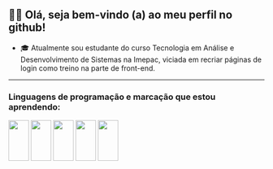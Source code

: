    ## 👩‍💻  Olá, seja bem-vindo (a) ao meu perfil no github!
   



- 🎓 Atualmente sou estudante do curso Tecnologia em Análise e Desenvolvimento de Sistemas na Imepac, viciada em recriar páginas de login como treino na parte de front-end. 



<hr>
<h3> Linguagens de programação e marcação que estou aprendendo: </h3>
<div style="display=inline_block">
<img align="center" height="80" width="40" src="https://cdn.jsdelivr.net/gh/devicons/devicon/icons/html5/html5-original-wordmark.svg" &nbsp;>
<img align="center" height="80" width="40" src="https://cdn.jsdelivr.net/gh/devicons/devicon/icons/css3/css3-original-wordmark.svg" &nbsp;>
<img align="center" height="80" width="40" src="https://cdn.jsdelivr.net/gh/devicons/devicon/icons/javascript/javascript-original.svg" &nbsp;>
<img align="center" height="80" width="40" src="https://cdn.jsdelivr.net/gh/devicons/devicon/icons/mysql/mysql-original.svg" &nbsp;>
<img align="center" height="80" width="40" src="https://cdn.jsdelivr.net/gh/devicons/devicon/icons/java/java-original-wordmark.svg" &nbsp;>

</div>

